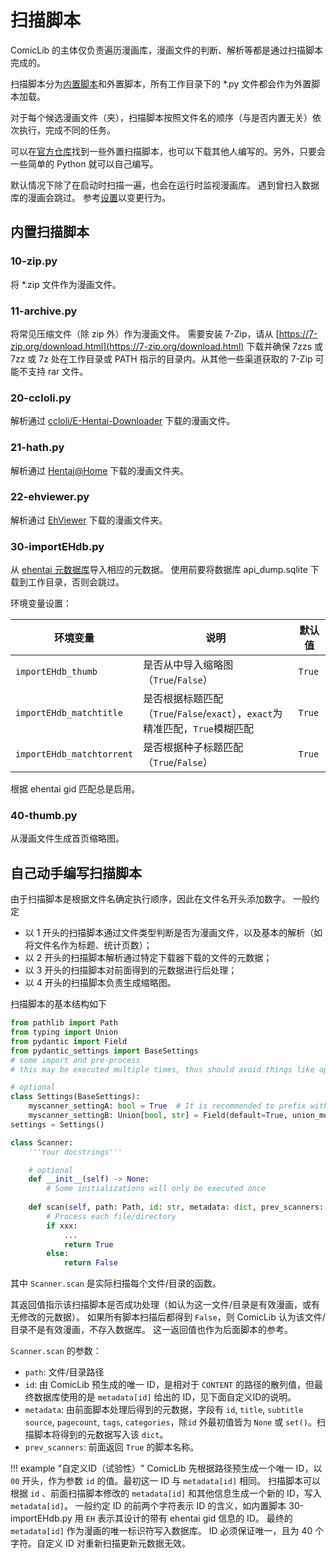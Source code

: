 # 扫描脚本

ComicLib 的主体仅负责遍历漫画库，漫画文件的判断、解析等都是通过扫描脚本完成的。

扫描脚本分为[内置脚本](https://github.com/ComicLib/comiclib/tree/master/comiclib/scanner)和外置脚本，所有工作目录下的 *.py 文件都会作为外置脚本加载。

对于每个候选漫画文件（夹），扫描脚本按照文件名的顺序（与是否内置无关）依次执行，完成不同的任务。

可以在[官方仓库](https://github.com/ComicLib/scanner)找到一些外置扫描脚本，也可以下载其他人编写的。另外，只要会一些简单的 Python 就可以自己编写。

默认情况下除了在启动时扫描一遍，也会在运行时监视漫画库。
遇到曾扫入数据库的漫画会跳过。
参考[设置](settings.md)以变更行为。

## 内置扫描脚本

### 10-zip.py

将 *.zip 文件作为漫画文件。

### 11-archive.py

将常见压缩文件（除 zip 外）作为漫画文件。
需要安装 7-Zip，请从 [https://7-zip.org/download.html](https://7-zip.org/download.html) 下载并确保 7zzs 或 7zz 或 7z 处在工作目录或 PATH 指示的目录内。从其他一些渠道获取的 7-Zip 可能不支持 rar 文件。

### 20-ccloli.py

解析通过 [ccloli/E-Hentai-Downloader](https://github.com/ccloli/E-Hentai-Downloader) 下载的漫画文件。

### 21-hath.py

解析通过 [Hentai@Home](https://ehwiki.org/wiki/Hentai@Home#H.40H_Downloader) 下载的漫画文件夹。

### 22-ehviewer.py

解析通过 [EhViewer](https://github.com/seven332/EhViewer) 下载的漫画文件夹。

### 30-importEHdb.py

从 [ehentai 元数据库](https://sukebei.nyaa.si/user/gipaf23445)导入相应的元数据。
使用前要将数据库 api_dump.sqlite 下载到工作目录，否则会跳过。

环境变量设置：

| 环境变量 | 说明 | 默认值 |
| ------- | ---- | ----- |
| `importEHdb_thumb` | 是否从中导入缩略图（`True`/`False`）| `True` |
| `importEHdb_matchtitle` | 是否根据标题匹配（`True`/`False`/`exact`），`exact`为精准匹配，`True`模糊匹配 | `True` |
| `importEHdb_matchtorrent` | 是否根据种子标题匹配（`True`/`False`）| `True` |

根据 ehentai gid 匹配总是启用。

### 40-thumb.py

从漫画文件生成首页缩略图。

## 自己动手编写扫描脚本

由于扫描脚本是根据文件名确定执行顺序，因此在文件名开头添加数字。
一般约定

* 以 1 开头的扫描脚本通过文件类型判断是否为漫画文件，以及基本的解析（如将文件名作为标题、统计页数）；
* 以 2 开头的扫描脚本解析通过特定下载器下载的文件的元数据；
* 以 3 开头的扫描脚本对前面得到的元数据进行后处理；
* 以 4 开头的扫描脚本负责生成缩略图。

扫描脚本的基本结构如下
``` python
from pathlib import Path
from typing import Union
from pydantic import Field
from pydantic_settings import BaseSettings
# some import and pre-process
# this may be executed multiple times, thus should avoid things like opening files

# optional
class Settings(BaseSettings):
    myscanner_settingA: bool = True  # It is recommended to prefix with the scanner name
    myscanner_settingB: Union[bool, str] = Field(default=True, union_mode='left_to_right')
settings = Settings()

class Scanner:
    '''Your docstrings'''

    # optional
    def __init__(self) -> None:
        # Some initializations will only be executed once
    
    def scan(self, path: Path, id: str, metadata: dict, prev_scanners: list[str]) -> bool:
        # Process each file/directory
        if xxx:
            ...
            return True
        else:
            return False
```
其中 `Scanner.scan` 是实际扫描每个文件/目录的函数。

其返回值指示该扫描脚本是否成功处理（如认为这一文件/目录是有效漫画，或有无修改的元数据）。
如果所有脚本扫描后都得到 `False`，则 ComicLib 认为该文件/目录不是有效漫画，不存入数据库。
这一返回值也作为后面脚本的参考。

`Scanner.scan` 的参数：

* `path`: 文件/目录路径
* `id`: 由 ComicLib 预生成的唯一 ID，是相对于 `CONTENT` 的路径的散列值，但最终数据库使用的是 `metadata[id]` 给出的 ID，见下面自定义ID的说明。
* `metadata`: 由前面脚本处理后得到的元数据，字段有 `id`, `title`, `subtitle` `source`, `pagecount`, `tags`, `categories`，除`id` 外最初值皆为 `None` 或 `set()`。扫描脚本将得到的元数据写入该 `dict`。
* `prev_scanners`: 前面返回 `True` 的脚本名称。

!!! example "自定义ID（试验性）"
    ComicLib 先根据路径预生成一个唯一 ID，以 `00` 开头，作为参数 `id` 的值。最初这一 ID 与 `metadata[id]` 相同。
    扫描脚本可以根据 `id` 、前面扫描脚本修改的 `metadata[id]` 和其他信息生成一个新的 ID，写入 `metadata[id]`。
    一般约定 ID 的前两个字符表示 ID 的含义，如内置脚本 30-importEHdb.py 用 `EH` 表示其设计的带有 ehentai gid 信息的 ID。
    最终的 `metadata[id]` 作为漫画的唯一标识符写入数据库。
    ID 必须保证唯一，且为 40 个字符。自定义 ID 对重新扫描更新元数据无效。
